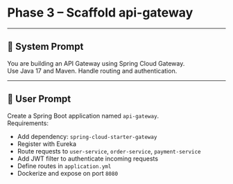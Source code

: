 # Phase 3 – Scaffold api-gateway

---

## 🧠 System Prompt

You are building an API Gateway using Spring Cloud Gateway.  
Use Java 17 and Maven. Handle routing and authentication.

---

## 💬 User Prompt

Create a Spring Boot application named `api-gateway`.  
Requirements:
- Add dependency: `spring-cloud-starter-gateway`
- Register with Eureka
- Route requests to `user-service`, `order-service`, `payment-service`
- Add JWT filter to authenticate incoming requests
- Define routes in `application.yml`
- Dockerize and expose on port `8080`